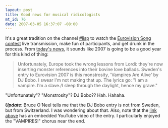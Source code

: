 ```yaml
--- 
layout: post
title: Good news for musical ridicologists
mt_id: 76
date: 2007-03-05 16:37:07 -08:00
---
```

It's a great tradition on the channel [#lisp](irc://freenode.net/lisp) to watch the [Eurovision Song contest](http://www.eurovision.tv/) live transmission, make fun of participants, and get drunk in the process. From [today's news](http://blog.wired.com/tableofmalcontents/2007/03/nice_try_sweden.html), it sounds like 2007 is going to be a good year for this kind of thing:

>Unfortunately, Europe took the wrong lessons from Lordi: they're now inserting monster references into their 
>bovine love ballads. Sweden's entry to Eurovision 2007 is this monstrosity, 'Vampires Are Alive' by DJ Bobo. 
>I swear I'm not making that up. The lyrics go: "I am a vampire. I’m a slave./I sleep through the daylight, 
>hence my grave."

"Unfortunately"? "Monstrosity"? DJ Bobo?? Hah. Hahaha.

***Update***: Bruce O'Neel tells me that the DJ Bobo entry is not from Sweden, but from Switzerland. I was wondering about that. Also, note that the [link above](http://blog.wired.com/tableofmalcontents/2007/03/nice_try_sweden.html) has an embedded YouTube video of the entry. I particularly enjoyed the "VAMPIRES!" chorus near the end.
